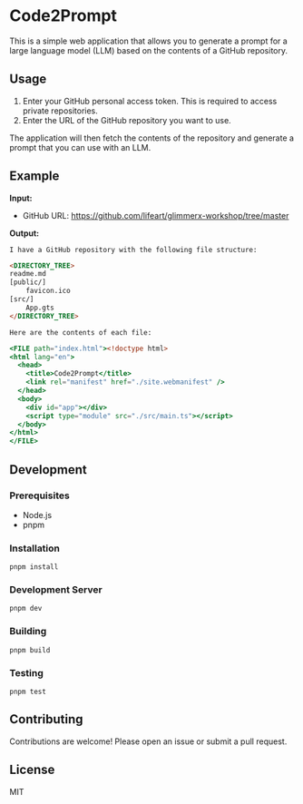 # Code2Prompt

This is a simple web application that allows you to generate a prompt for a large language model (LLM) based on the contents of a GitHub repository.

## Usage

1. Enter your GitHub personal access token. This is required to access private repositories.
2. Enter the URL of the GitHub repository you want to use.

The application will then fetch the contents of the repository and generate a prompt that you can use with an LLM.

## Example

**Input:**

* GitHub URL: https://github.com/lifeart/glimmerx-workshop/tree/master

**Output:**

```
I have a GitHub repository with the following file structure:
```

```html
<DIRECTORY_TREE>
readme.md
[public/]
    favicon.ico
[src/]
    App.gts
</DIRECTORY_TREE>
```

```
Here are the contents of each file:
```

```hbs
<FILE path="index.html"><!doctype html>
<html lang="en">
  <head>
    <title>Code2Prompt</title>
    <link rel="manifest" href="./site.webmanifest" />
  </head>
  <body>
    <div id="app"></div>
    <script type="module" src="./src/main.ts"></script>
  </body>
</html>
</FILE>

```

## Development

### Prerequisites

* Node.js
* pnpm

### Installation

```
pnpm install
```

### Development Server

```
pnpm dev
```

### Building

```
pnpm build
```

### Testing

```
pnpm test
```

## Contributing

Contributions are welcome! Please open an issue or submit a pull request.

## License

MIT
